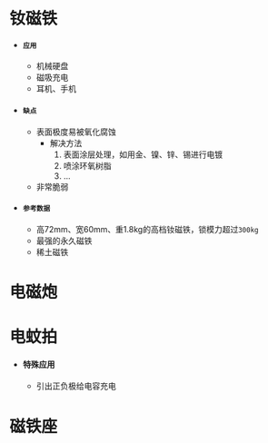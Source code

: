 # 钕磁铁

* #### `应用`
    * 机械硬盘
    * 磁吸充电
    * 耳机、手机
* #### `缺点`
    * 表面极度易被氧化腐蚀 
        * 解决方法 
            1. 表面涂层处理，如用金、镍、锌、锡进行电镀
            1. 喷涂环氧树脂
            1. ...
    * 非常脆弱

* #### `参考数据`
    * 高72mm、宽60mm、重1.8kg的高档钕磁铁，锁模力超过`300kg`
    * 最强的永久磁铁
    * 稀土磁铁


# 电磁炮


# 电蚊拍
* #### 特殊应用
    * 引出正负极给电容充电

# 磁铁座